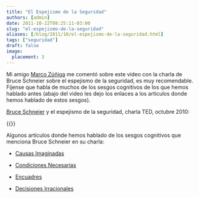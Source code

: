 ```yaml
---
title: "El Espejismo de la Seguridad"
authors: [admin]
date: 2011-10-22T08:25:11-03:00
slug: "el-espejismo-de-la-seguridad"
aliases: [/blog/2011/10/el-espejismo-de-la-seguridad.html]
tags: ["seguridad"]
draft: false
image:
  placement: 3
---
```

 Mi amigo [Marco Zúñiga](http://blog.maz.cl/) me comentó sobre este video
con la charla de Bruce Schneier sobre el espejismo de la seguridad, es
muy recomendable. Fíjense que habla de muchos de los sesgos cognitivos
de los que hemos hablado antes (abajo del video les dejo los enlaces a
los artículos donde hemos hablado de estos sesgos).

[Bruce Schneier](http://www.schneier.com/) y el espejismo de la
seguridad, charla TED, octubre 2010:

{{<ted bruce_schneier_the_security_mirage>}}

Algunos artículos donde hemos hablado de los sesgos cognitivos que
menciona Bruce Schneier en su charla:

-   [Causas   Imaginadas](/blog/2011/07/causas-imaginadas.html)

-   [Condiciones Necesarias](/blog/2011/07/condiciones-necesarias.html)

-   [Encuadres](http://www.lnds.net/blog/2011/08/encuadres.html)

-   [Decisiones Irracionales](http://www.lnds.net/blog/2011/07/decisiones-irracionales.html)

